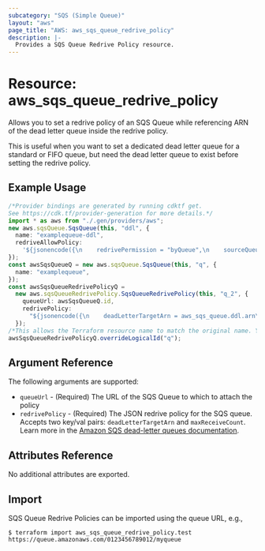 ```yaml
---
subcategory: "SQS (Simple Queue)"
layout: "aws"
page_title: "AWS: aws_sqs_queue_redrive_policy"
description: |-
  Provides a SQS Queue Redrive Policy resource.
---
```


# Resource: aws\_sqs\_queue\_redrive\_policy

Allows you to set a redrive policy of an SQS Queue
while referencing ARN of the dead letter queue inside the redrive policy.

This is useful when you want to set a dedicated
dead letter queue for a standard or FIFO queue, but need
the dead letter queue to exist before setting the redrive policy.

## Example Usage

```typescript
/*Provider bindings are generated by running cdktf get.
See https://cdk.tf/provider-generation for more details.*/
import * as aws from "./.gen/providers/aws";
new aws.sqsQueue.SqsQueue(this, "ddl", {
  name: "examplequeue-ddl",
  redriveAllowPolicy:
    '${jsonencode({\n    redrivePermission = "byQueue",\n    sourceQueueArns   = [aws_sqs_queue.q.arn]\n  })}',
});
const awsSqsQueueQ = new aws.sqsQueue.SqsQueue(this, "q", {
  name: "examplequeue",
});
const awsSqsQueueRedrivePolicyQ =
  new aws.sqsQueueRedrivePolicy.SqsQueueRedrivePolicy(this, "q_2", {
    queueUrl: awsSqsQueueQ.id,
    redrivePolicy:
      "${jsonencode({\n    deadLetterTargetArn = aws_sqs_queue.ddl.arn\n    maxReceiveCount     = 4\n  })}",
  });
/*This allows the Terraform resource name to match the original name. You can remove the call if you don't need them to match.*/
awsSqsQueueRedrivePolicyQ.overrideLogicalId("q");

```

## Argument Reference

The following arguments are supported:

* `queueUrl` - (Required) The URL of the SQS Queue to which to attach the policy
* `redrivePolicy` - (Required) The JSON redrive policy for the SQS queue. Accepts two key/val pairs: `deadLetterTargetArn` and `maxReceiveCount`. Learn more in the [Amazon SQS dead-letter queues documentation](https://docs.aws.amazon.com/AWSSimpleQueueService/latest/SQSDeveloperGuide/sqs-dead-letter-queues.html).

## Attributes Reference

No additional attributes are exported.

## Import

SQS Queue Redrive Policies can be imported using the queue URL, e.g.,

```console
$ terraform import aws_sqs_queue_redrive_policy.test https://queue.amazonaws.com/0123456789012/myqueue
```
